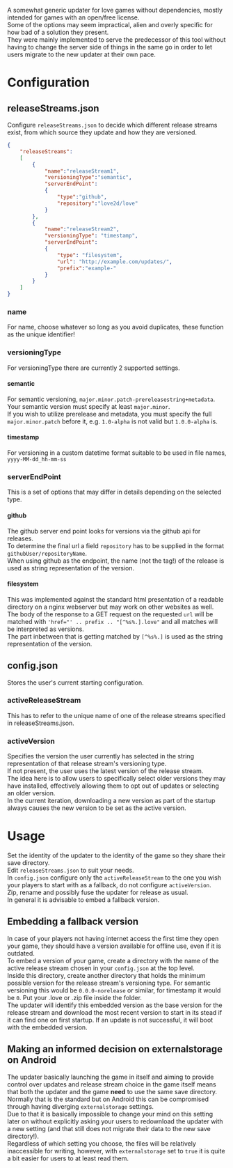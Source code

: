 A somewhat generic updater for love games without dependencies, mostly intended for games with an open/free license.  
Some of the options may seem impractical, alien and overly specific for how bad of a solution they present.  
They were mainly implemented to serve the predecessor of this tool without having to change the server side of things in the same go in order to let users migrate to the new updater at their own pace.

# Configuration

## releaseStreams.json

Configure `releaseStreams.json` to decide which different release streams exist, from which source they update and how they are versioned.

```Json
{
    "releaseStreams":
    [
        {
            "name":"releaseStream1",
            "versioningType":"semantic",
            "serverEndPoint":
            {
                "type":"github",
                "repository":"love2d/love"
            }
        },
        {
            "name":"releaseStream2",
            "versioningType": "timestamp",
            "serverEndPoint":
            {
                "type": "filesystem",
                "url": "http://example.com/updates/",
                "prefix":"example-"
            }
        }
    ]
}
```

### name
For name, choose whatever so long as you avoid duplicates, these function as the unique identifier!  

### versioningType

For versioningType there are currently 2 supported settings.

#### semantic
For semantic versioning, `major.minor.patch-prereleasestring+metadata`.  
Your semantic version must specify at least `major.minor`.  
If you wish to utilize prerelease and metadata, you must specify the full `major.minor.patch` before it, e.g. `1.0-alpha` is not valid but `1.0.0-alpha` is.

#### timestamp
For versioning in a custom datetime format suitable to be used in file names, `yyyy-MM-dd_hh-mm-ss`

### serverEndPoint

This is a set of options that may differ in details depending on the selected type.

#### github

The github server end point looks for versions via the github api for releases.  
To determine the final url a field `repository` has to be supplied in the format `githubUser/repositoryName`.  
When using github as the endpoint, the name (not the tag!) of the release is used as string representation of the version.

#### filesystem

This was implemented against the standard html presentation of a readable directory on a nginx webserver but may work on other websites as well.  
The body of the response to a GET request on the requested `url` will be matched with `'href="' .. prefix .. "[^%s%.].love"` and all matches will be interpreted as versions.  
The part inbetween that is getting matched by `[^%s%.]` is used as the string representation of the version.

## config.json

Stores the user's current starting configuration.

### activeReleaseStream

This has to refer to the unique name of one of the release streams specified in releaseStreams.json.  

### activeVersion

Specifies the version the user currently has selected in the string representation of that release stream's versioning type.  
If not present, the user uses the latest version of the release stream.  
The idea here is to allow users to specifically select older versions they may have installed, effectively allowing them to opt out of updates or selecting an older version.  
In the current iteration, downloading a new version as part of the startup always causes the new version to be set as the active version.

# Usage

Set the identity of the updater to the identity of the game so they share their save directory.  
Edit `releaseStreams.json` to suit your needs.  
In `config.json` configure only the `activeReleaseStream` to the one you wish your players to start with as a fallback, do not configure `activeVersion`.  
Zip, rename and possibly fuse the updater for release as usual.  
In general it is advisable to embed a fallback version.

## Embedding a fallback version

In case of your players not having internet access the first time they open your game, they should have a version available for offline use, even if it is outdated.  
To embed a version of your game, create a directory with the name of the active release stream chosen in your `config.json` at the top level.  
Inside this directory, create another directory that holds the minimum possible version for the release stream's versioning type. For semantic versioning this would be `0.0.0-norelease` or similar, for timestamp it would be `0`.
Put your .love or .zip file inside the folder.  
The updater will identify this embedded version as the base version for the release stream and download the most recent version to start in its stead if it can find one on first startup. If an update is not successful, it will boot with the embedded version.

## Making an informed decision on externalstorage on Android

The updater basically launching the game in itself and aiming to provide control over updates and release stream choice in the game itself means that both the updater and the game **need** to use the same save directory.  
Normally that is the standard but on Android this can be compromised through having diverging `externalstorage` settings.  
Due to that it is basically impossible to change your mind on this setting later on without explicitly asking your users to redownload the updater with a new setting (and that still does not migrate their data to the new save directory!).  
Regardless of which setting you choose, the files will be relatively inaccessible for writing, however, with `externalstorage` set to `true` it is quite a bit easier for users to at least read them.